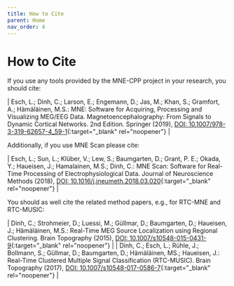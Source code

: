 ```yaml
---
title: How to Cite
parent: Home
nav_order: 4
---
```

# How to Cite

If you use any tools provided by the MNE-CPP project in your research, you should cite:

| Esch, L.; Dinh, C.; Larson, E.; Engemann, D.; Jas, M.; Khan, S.; Gramfort, A.; Hämäläinen, M.S.: MNE: Software for Acquiring, Processing and Visualizing MEG/EEG Data. Magnetoencephalography: From Signals to Dynamic Cortical Networks. 2nd Edition. Springer (2019), [DOI: 10.1007/978-3-319-62657-4_59-1](https://link.springer.com/referenceworkentry/10.1007%2F978-3-319-62657-4_59-1){:target="_blank" rel="noopener"} |

Additionally, if you use MNE Scan please cite:

| Esch, L.; Sun, L.; Klüber, V.; Lew, S.; Baumgarten, D.; Grant, P. E.; Okada, Y.; Haueisen, J.; Hamalainen, M.S.; Dinh, C.: MNE Scan: Software for Real-Time Processing of Electrophysiological Data. Journal of Neuroscience Methods (2018), [DOI: 10.1016/j.jneumeth.2018.03.020](https://www.sciencedirect.com/science/article/pii/S0165027018300979){:target="_blank" rel="noopener"} |

You should as well cite the related method papers, e.g., for RTC-MNE and RTC-MUSIC:

| Dinh, C.; Strohmeier, D.; Luessi, M.; Güllmar, D.; Baumgarten, D.; Haueisen, J.; Hämäläinen, M.S.: Real-Time MEG Source Localization using Regional Clustering. Brain Topography (2015), [DOI: 10.1007/s10548-015-0431-9](https://link.springer.com/article/10.1007/s10548-017-0586-7){:target="_blank" rel="noopener"} |
| Dinh, C.; Esch, L.; Rühle, J.; Bollmann, S.; Güllmar, D.; Baumgarten, D.; Hämäläinen, MS.; Haueisen, J.: Real-Time Clustered Multiple Signal Classification (RTC-MUSIC). Brain Topography (2017), [DOI: 10.1007/s10548-017-0586-7](https://link.springer.com/article/10.1007%2Fs10548-015-0431-9){:target="_blank" rel="noopener"} |
